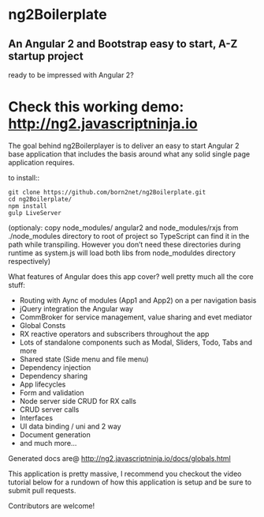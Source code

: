 ng2Boilerplate
=====================

An Angular 2 and Bootstrap easy to start, A-Z startup project
----------------


ready to be impressed with Angular 2?


Check this working demo: http://ng2.javascriptninja.io
====


The goal behind ng2Boilerplayer is to deliver an easy to start Angular 2 base application that includes the basis around what any solid single page application requires.

to install::
```
git clone https://github.com/born2net/ng2Boilerplate.git
cd ng2Boilerplate/
npm install
gulp LiveServer
```


(optionaly: copy node_modules/ angular2 and node_modules/rxjs from ./node_modules directory to root of project so TypeScript can find it in the path while transpiling. However you don’t need these directories during runtime as system.js will load both libs from node_moduldes directory respectively)

What features of Angular does this app cover? well pretty much all the core stuff:

- Routing with Aync of modules (App1 and App2) on a per navigation basis
- jQuery integration the Angular way
- CommBroker for service management, value sharing and evet mediator 
- Global Consts
- RX reactive operators and subscribers throughout the app
- Lots of standalone components such as Modal, Sliders, Todo, Tabs and more
- Shared state (Side menu and file menu)
- Dependency injection
- Dependency sharing
- App lifecycles
- Form and validation
- Node server side CRUD for RX calls
- CRUD server calls
- Interfaces
- UI data binding / uni and 2 way
- Document generation
- and much more...

Generated docs are@ http://ng2.javascriptninja.io/docs/globals.html

This application is pretty massive, I recommend you checkout the video tutorial below for a rundown of how this application is setup and be sure to submit pull requests.

Contributors are welcome!






